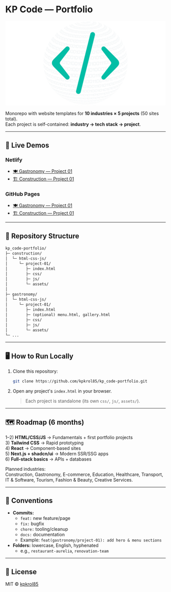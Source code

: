 # KP Code — Portfolio

![KP Code Logo](assets/LOGO-1200x630.png)

Monorepo with website templates for **10 industries × 5 projects** (50 sites total).  
Each project is self-contained: **industry → tech stack → project**.

---

## 🚀 Live Demos


### Netlify
- [🍽 Gastronomy — Project 01](https://gastronomy-project-01.netlify.app)
- [🏗 Construction — Project 01](https://construction-project-01.netlify.app)

### GitHub Pages
- [🍽 Gastronomy — Project 01](https://kpkrol85.github.io/kp_code-portfolio/gastronomy/html-css-js/project-01/index.html)
- [🏗 Construction — Project 01](https://kpkrol85.github.io/kp_code-portfolio/construction/html-css-js/project-01/index.html)

---

## 📂 Repository Structure

```
kp_code-portfolio/
├─ construction/
│  └─ html-css-js/
│     └─ project-01/
│        ├─ index.html
│        ├─ css/
│        ├─ js/
│        └─ assets/
│
├─ gastronomy/
│  └─ html-css-js/
│     └─ project-01/
│        ├─ index.html
│        ├─ (optional) menu.html, gallery.html
│        ├─ css/
│        ├─ js/
│        └─ assets/
└─ ...
```

---

## 🖥 How to Run Locally

1. Clone this repository:  
   ```bash
   git clone https://github.com/kpkrol85/kp_code-portfolio.git
   ```
2. Open any project's `index.html` in your browser.  
   > Each project is standalone (its own `css/`, `js/`, `assets/`).

---

## 🗺 Roadmap (6 months)

1–2) **HTML/CSS/JS** → Fundamentals + first portfolio projects  
3) **Tailwind CSS** → Rapid prototyping  
4) **React** → Component-based sites  
5) **Next.js + shadcn/ui** → Modern SSR/SSG apps  
6) **Full-stack basics** → APIs + databases

Planned industries:  
Construction, Gastronomy, E-commerce, Education, Healthcare, Transport, IT & Software, Tourism, Fashion & Beauty, Creative Services.

---

## 📏 Conventions

- **Commits:**  
  - `feat:` new feature/page  
  - `fix:` bugfix  
  - `chore:` tooling/cleanup  
  - `docs:` documentation  
  - Example: `feat(gastronomy/project-01): add hero & menu sections`
- **Folders:** lowercase, English, hyphenated  
  - e.g., `restaurant-aurelia`, `renovation-team`

---

## 📜 License

MIT © [kpkrol85](https://github.com/kpkrol85)

